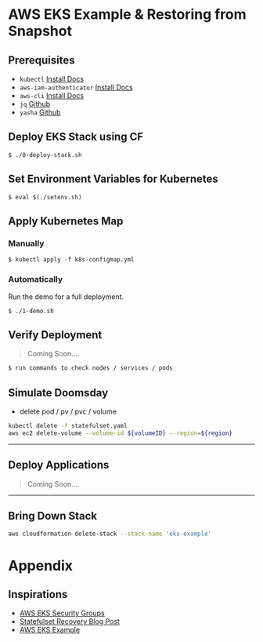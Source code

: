 # AWS EKS Example & Restoring from Snapshot

## Prerequisites

* `kubectl` [Install Docs](https://kubernetes.io/docs/tasks/tools/install-kubectl/)
* `aws-iam-authenticator` [Install Docs](https://docs.aws.amazon.com/eks/latest/userguide/configure-kubectl.html)
* `aws-cli` [Install Docs](https://docs.aws.amazon.com/cli/latest/userguide/installing.html)
* `jq` [Github](https://github.com/stedolan/jq)
* `yasha` [Github](https://github.com/kblomqvist/yasha)

## Deploy EKS Stack using CF
`$ ./0-deploy-stack.sh`

## Set Environment Variables for Kubernetes
`$ eval $(./setenv.sh)`

## Apply Kubernetes Map

### Manually
`$ kubectl apply -f k8s-configmap.yml`

### Automatically
Run the demo for a full deployment.

`$ ./1-demo.sh`

## Verify Deployment
> Coming Soon....

```bash
$ run commands to check nodes / services / pods
```

## Simulate Doomsday

* delete pod / pv / pvc / volume
```bash
kubectl delete -f statefulset.yaml
aws ec2 delete-volume --volume-id ${volumeID} --region=${region}
```

---

## Deploy Applications
> Coming Soon....

---

## Bring Down Stack

```bash
aws cloudformation delete-stack --stack-name 'eks-example'
```

# Appendix

## Inspirations
* [AWS EKS Security Groups](https://docs.aws.amazon.com/eks/latest/userguide/sec-group-reqs.html)
* [Statefulset Recovery Blog Post](https://medium.com/@joatmon08/kubernetes-statefulset-recovery-from-aws-snapshots-8a6159cda6f1)
* [AWS EKS Example](https://github.com/y13i/aws-eks-example)
